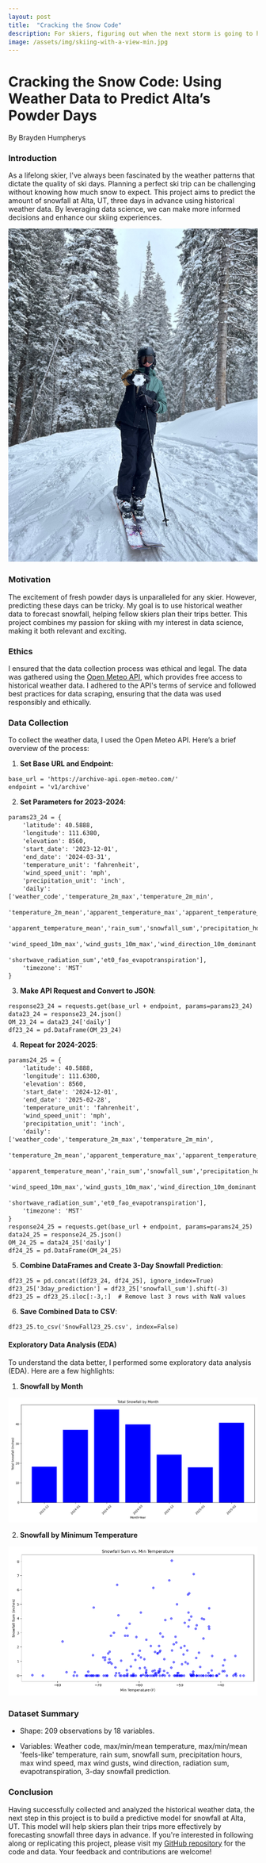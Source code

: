 ```yaml
---
layout: post
title:  "Cracking the Snow Code"
description: For skiers, figuring out when the next storm is going to hit is important for having the best ski day. If given the weather information today, can we predict the amount of snow Alta will receive in 3 days?
image: /assets/img/skiing-with-a-view-min.jpg
---
```


# Cracking the Snow Code: Using Weather Data to Predict Alta’s Powder Days

By Brayden Humpherys

### Introduction

As a lifelong skier, I've always been fascinated by the weather patterns that dictate the quality of ski days. Planning a perfect ski trip can be challenging without knowing how much snow to expect. This project aims to predict the amount of snowfall at Alta, UT, three days in advance using historical weather data. By leveraging data science, we can make more informed decisions and enhance our skiing experiences.

![Me Skiing](https://github.com/BraydenHumpherys/Data-Grill-Blog/blob/main/assets/img/me_skiing.png)

### Motivation

The excitement of fresh powder days is unparalleled for any skier. However, predicting these days can be tricky. My goal is to use historical weather data to forecast snowfall, helping fellow skiers plan their trips better. This project combines my passion for skiing with my interest in data science, making it both relevant and exciting.

### Ethics

I ensured that the data collection process was ethical and legal. The data was gathered using the [Open Meteo API](https://open-meteo.com/en/docs/historical-weather-api), which provides free access to historical weather data. I adhered to the API's terms of service and followed best practices for data scraping, ensuring that the data was used responsibly and ethically.

### Data Collection

To collect the weather data, I used the Open Meteo API. Here’s a brief overview of the process:

1.  **Set Base URL and Endpoint:**

```{python}
base_url = 'https://archive-api.open-meteo.com/'
endpoint = 'v1/archive'
```

2.  **Set Parameters for 2023-2024**:

```{python}
params23_24 = {
    'latitude': 40.5888,
    'longitude': 111.6380,
    'elevation': 8560,
    'start_date': '2023-12-01',
    'end_date': '2024-03-31',
    'temperature_unit': 'fahrenheit',
    'wind_speed_unit': 'mph',
    'precipitation_unit': 'inch',
    'daily': ['weather_code','temperature_2m_max','temperature_2m_min',
               'temperature_2m_mean','apparent_temperature_max','apparent_temperature_min',
               'apparent_temperature_mean','rain_sum','snowfall_sum','precipitation_hours',
               'wind_speed_10m_max','wind_gusts_10m_max','wind_direction_10m_dominant',
               'shortwave_radiation_sum','et0_fao_evapotranspiration'],
    'timezone': 'MST'
}
```

3.  **Make API Request and Convert to JSON**:

```{python}
response23_24 = requests.get(base_url + endpoint, params=params23_24)
data23_24 = response23_24.json()
OM_23_24 = data23_24['daily']
df23_24 = pd.DataFrame(OM_23_24)
```

4.  **Repeat for 2024-2025**:

```{python}
params24_25 = {
    'latitude': 40.5888,
    'longitude': 111.6380,
    'elevation': 8560,
    'start_date': '2024-12-01',
    'end_date': '2025-02-28',
    'temperature_unit': 'fahrenheit',
    'wind_speed_unit': 'mph',
    'precipitation_unit': 'inch',
    'daily': ['weather_code','temperature_2m_max','temperature_2m_min',
               'temperature_2m_mean','apparent_temperature_max','apparent_temperature_min',
               'apparent_temperature_mean','rain_sum','snowfall_sum','precipitation_hours',
               'wind_speed_10m_max','wind_gusts_10m_max','wind_direction_10m_dominant',
               'shortwave_radiation_sum','et0_fao_evapotranspiration'],
    'timezone': 'MST'
}
response24_25 = requests.get(base_url + endpoint, params=params24_25)
data24_25 = response24_25.json()
OM_24_25 = data24_25['daily']
df24_25 = pd.DataFrame(OM_24_25)
```

5.  **Combine DataFrames and Create 3-Day Snowfall Prediction**:

```{python}
df23_25 = pd.concat([df23_24, df24_25], ignore_index=True)
df23_25['3day_prediction'] = df23_25['snowfall_sum'].shift(-3)
df23_25 = df23_25.iloc[:-3,:]  # Remove last 3 rows with NaN values
```

6.  **Save Combined Data to CSV**:

```{python}
df23_25.to_csv('SnowFall23_25.csv', index=False)
```

#### Exploratory Data Analysis (EDA)

To understand the data better, I performed some exploratory data analysis (EDA). Here are a few highlights:

1.  **Snowfall by Month**

![Snowfall by Month](https://github.com/BraydenHumpherys/Data-Grill-Blog/blob/main/assets/img/total_snowfall_by_month.png)

2.  **Snowfall by Minimum Temperature**

![Snowfall by Min Temp](https://github.com/BraydenHumpherys/Data-Grill-Blog/blob/main/assets/img/snowfall_vs_min_temperature.png)

### Dataset Summary

-   Shape: 209 observations by 18 variables.

-   Variables: Weather code, max/min/mean temperature, max/min/mean 'feels-like' temperature, rain sum, snowfall sum, precipitation hours, max wind speed, max wind gusts, wind direction, radiation sum, evapotranspiration, 3-day snowfall prediction.

### Conclusion

Having successfully collected and analyzed the historical weather data, the next step in this project is to build a predictive model for snowfall at Alta, UT. This model will help skiers plan their trips more effectively by forecasting snowfall three days in advance. If you're interested in following along or replicating this project, please visit my [GitHub repository](https://github.com/BraydenHumpherys/Snowfall-Prediction) for the code and data. Your feedback and contributions are welcome!
